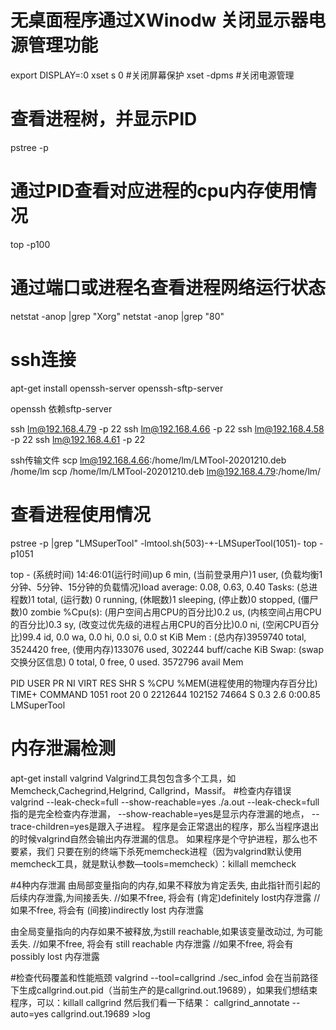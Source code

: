 # 无桌面程序通过XWinodw 关闭显示器电源管理功能
export DISPLAY=:0
xset s 0 #关闭屏幕保护
xset -dpms #关闭电源管理


# 查看进程树，并显示PID
pstree -p

# 通过PID查看对应进程的cpu内存使用情况
top -p100

# 通过端口或进程名查看进程网络运行状态
netstat -anop |grep "Xorg"
netstat -anop |grep "80"


# ssh连接
apt-get install openssh-server
openssh-sftp-server

openssh 依赖sftp-server

ssh lm@192.168.4.79 -p 22
ssh lm@192.168.4.66 -p 22
ssh lm@192.168.4.58 -p 22
ssh lm@192.168.4.61 -p 22

ssh传输文件
scp lm@192.168.4.66:/home/lm/LMTool-20201210.deb  /home/lm
scp /home/lm/LMTool-20201210.deb  lm@192.168.4.79:/home/lm/


# 查看进程使用情况
pstree -p |grep "LMSuperTool"
-lmtool.sh(503)-+-LMSuperTool(1051)-
top -p1051
    
top - (系统时间) 14:46:01(运行时间)up 6 min,  (当前登录用户)1 user,  (负载均衡1分钟、5分钟、15分钟的负载情况)load average: 0.08, 0.63, 0.40
Tasks:   (总进程数)1 total,  (运行数) 0 running,   (休眠数)1 sleeping,   (停止数)0 stopped,   (僵尸数)0 zombie
%Cpu(s):  (用户空间占用CPU的百分比)0.2 us,  (内核空间占用CPU的百分比)0.3 sy,  (改变过优先级的进程占用CPU的百分比)0.0 ni, (空闲CPU百分比)99.4 id,  0.0 wa,  0.0 hi,  0.0 si,  0.0 st
KiB Mem :  (总内存)3959740 total,  3524420 free,   (使用内存)133076 used,   302244 buff/cache
KiB Swap: (swap交换分区信息)       0 total,        0 free,        0 used.  3572796 avail Mem

  PID USER      PR  NI    VIRT    RES    SHR S  %CPU %MEM(进程使用的物理内存百分比)     TIME+ COMMAND
 1051 root      20   0 2212644 102152  74664 S   0.3  2.6   0:00.85 LMSuperTool




# 内存泄漏检测
apt-get install valgrind
Valgrind工具包包含多个工具，如Memcheck,Cachegrind,Helgrind, Callgrind，Massif。
#检查内存错误
valgrind --leak-check=full --show-reachable=yes  ./a.out
--leak-check=full指的是完全检查内存泄漏，
--show-reachable=yes是显示内存泄漏的地点，
--trace-children=yes是跟入子进程。
程序是会正常退出的程序，那么当程序退出的时候valgrind自然会输出内存泄漏的信息。
如果程序是个守护进程，那么也不要紧，我们 只要在别的终端下杀死memcheck进程（因为valgrind默认使用memcheck工具，就是默认参数—tools=memcheck）：killall memcheck

#4种内存泄漏
由局部变量指向的内存,如果不释放为肯定丢失, 由此指针而引起的后续内存泄露,为间接丢失. 
//如果不free, 将会有 (肯定)definitely lost内存泄露  //如果不free, 将会有 (间接)indirectly lost 内存泄露 

由全局变量指向的内存如果不被释放,为still reachable,如果该变量改动过, 为可能丢失.
//如果不free, 将会有 still reachable 内存泄露  //如果不free, 将会有 possibly lost 内存泄露 



#检查代码覆盖和性能瓶颈
valgrind --tool=callgrind ./sec_infod
会在当前路径下生成callgrind.out.pid（当前生产的是callgrind.out.19689），如果我们想结束程序，可以：killall callgrind
然后我们看一下结果：
callgrind_annotate --auto=yes callgrind.out.19689   >log